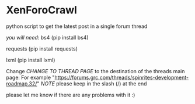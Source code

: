 # XenForoCrawl
python script to get the latest post in a single forum thread

*you will need*: 
bs4 (pip install bs4)

requests (pip install requests)

lxml (pip install lxml)


Change *CHANGE TO THREAD PAGE* to the destination of the threads main page:
For example "https://forums.grc.com/threads/spinrites-development-roadmap.32/"
*NOTE* please keep in the slash (/) at the end

please let me know if there are any problems with it :)
